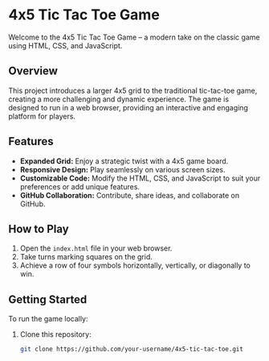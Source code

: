 # 4x5 Tic Tac Toe Game

Welcome to the 4x5 Tic Tac Toe Game – a modern take on the classic game using HTML, CSS, and JavaScript.

## Overview

This project introduces a larger 4x5 grid to the traditional tic-tac-toe game, creating a more challenging and dynamic experience. The game is designed to run in a web browser, providing an interactive and engaging platform for players.

## Features

- **Expanded Grid:** Enjoy a strategic twist with a 4x5 game board.
- **Responsive Design:** Play seamlessly on various screen sizes.
- **Customizable Code:** Modify the HTML, CSS, and JavaScript to suit your preferences or add unique features.
- **GitHub Collaboration:** Contribute, share ideas, and collaborate on GitHub.

## How to Play

1. Open the `index.html` file in your web browser.
2. Take turns marking squares on the grid.
3. Achieve a row of four symbols horizontally, vertically, or diagonally to win.

## Getting Started

To run the game locally:

1. Clone this repository:
   ```bash
   git clone https://github.com/your-username/4x5-tic-tac-toe.git
